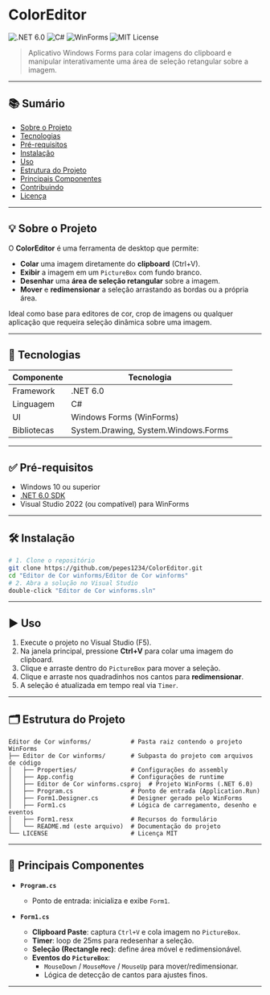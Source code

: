 # ColorEditor

![.NET 6.0](https://img.shields.io/badge/.NET-6.0-blue) ![C#](https://img.shields.io/badge/Language-C%23-blueviolet) ![WinForms](https://img.shields.io/badge/UI-WinForms-lightgrey) ![MIT License](https://img.shields.io/badge/License-MIT-lightgrey)

> Aplicativo Windows Forms para colar imagens do clipboard e manipular interativamente uma área de seleção retangular sobre a imagem.

---

## 📚 Sumário

- [Sobre o Projeto](#sobre-o-projeto)
- [Tecnologias](#tecnologias)
- [Pré-requisitos](#pré-requisitos)
- [Instalação](#instalação)
- [Uso](#uso)
- [Estrutura do Projeto](#estrutura-do-projeto)
- [Principais Componentes](#principais-componentes)
- [Contribuindo](#contribuindo)
- [Licença](#licença)

---

## 💡 Sobre o Projeto

O **ColorEditor** é uma ferramenta de desktop que permite:

- **Colar** uma imagem diretamente do **clipboard** (Ctrl+V).
- **Exibir** a imagem em um `PictureBox` com fundo branco.
- **Desenhar** uma **área de seleção retangular** sobre a imagem.
- **Mover** e **redimensionar** a seleção arrastando as bordas ou a própria área.

Ideal como base para editores de cor, crop de imagens ou qualquer aplicação que requeira seleção dinâmica sobre uma imagem.

---

## 🚀 Tecnologias

| Componente | Tecnologia                         |
|------------|------------------------------------|
| Framework  | .NET 6.0                           |
| Linguagem  | C#                                 |
| UI         | Windows Forms (WinForms)           |
| Bibliotecas| System.Drawing, System.Windows.Forms |

---

## ✅ Pré-requisitos

- Windows 10 ou superior
- [.NET 6.0 SDK](https://dotnet.microsoft.com/download/dotnet/6.0)
- Visual Studio 2022 (ou compatível) para WinForms

---

## 🛠️ Instalação

```bash
# 1. Clone o repositório
git clone https://github.com/pepes1234/ColorEditor.git
cd "Editor de Cor winforms/Editor de Cor winforms"
# 2. Abra a solução no Visual Studio
double-click "Editor de Cor winforms.sln"
```

---

## ▶️ Uso

1. Execute o projeto no Visual Studio (F5).  
2. Na janela principal, pressione **Ctrl+V** para colar uma imagem do clipboard.  
3. Clique e arraste dentro do `PictureBox` para mover a seleção.  
4. Clique e arraste nos quadradinhos nos cantos para **redimensionar**.  
5. A seleção é atualizada em tempo real via `Timer`.

---

## 🗂️ Estrutura do Projeto

```plain
Editor de Cor winforms/           # Pasta raiz contendo o projeto WinForms
├── Editor de Cor winforms/       # Subpasta do projeto com arquivos de código
│   ├── Properties/               # Configurações do assembly
│   ├── App.config                # Configurações de runtime
│   ├── Editor de Cor winforms.csproj  # Projeto WinForms (.NET 6.0)
│   ├── Program.cs                # Ponto de entrada (Application.Run)
│   ├── Form1.Designer.cs         # Designer gerado pelo WinForms
│   ├── Form1.cs                  # Lógica de carregamento, desenho e eventos
│   ├── Form1.resx                # Recursos do formulário
│   └── README.md (este arquivo)  # Documentação do projeto
└── LICENSE                       # Licença MIT
```

---

## 🔧 Principais Componentes

- **`Program.cs`**  
  - Ponto de entrada: inicializa e exibe `Form1`.

- **`Form1.cs`**  
  - **Clipboard Paste**: captura `Ctrl+V` e cola imagem no `PictureBox`.  
  - **Timer**: loop de 25ms para redesenhar a seleção.  
  - **Seleção (Rectangle rec)**: define área móvel e redimensionável.  
  - **Eventos do `PictureBox`**:  
    - `MouseDown` / `MouseMove` / `MouseUp` para mover/redimensionar.  
    - Lógica de detecção de cantos para ajustes finos.

---